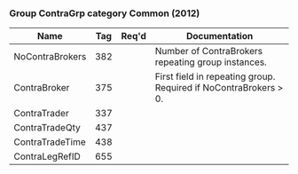 ### Group ContraGrp category Common (2012)

| Name            | Tag | Req'd | Documentation                                                    |
|-----------------|-----|----------|------------------------------------------------------------------|
| NoContraBrokers | 382 |       | Number of ContraBrokers repeating group instances.               |
| ContraBroker    | 375 |       | First field in repeating group. Required if NoContraBrokers > 0. |
| ContraTrader    | 337 |       |                                                                  |
| ContraTradeQty  | 437 |       |                                                                  |
| ContraTradeTime | 438 |       |                                                                  |
| ContraLegRefID  | 655 |       |                                                                  |

